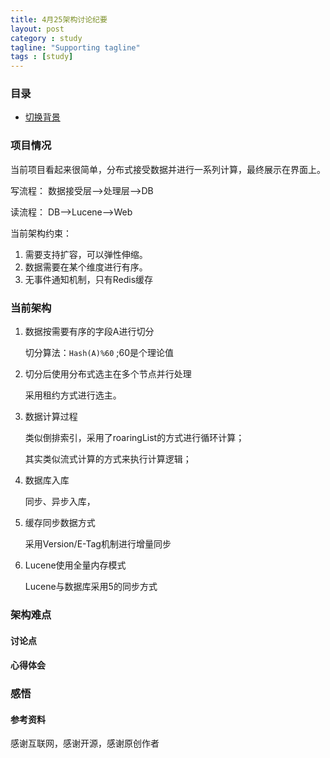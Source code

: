 ```yaml
---
title: 4月25架构讨论纪要
layout: post
category : study
tagline: "Supporting tagline"
tags : [study]
---
```


### 目录
 * [切换背景](#1)
  
### 项目情况
   当前项目看起来很简单，分布式接受数据并进行一系列计算，最终展示在界面上。
   
   写流程： 数据接受层-->处理层-->DB
   
   读流程： DB-->Lucene-->Web
   
   当前架构约束：
   1. 需要支持扩容，可以弹性伸缩。
   2. 数据需要在某个维度进行有序。
   3. 无事件通知机制，只有Redis缓存
   
### 当前架构 
   1. 数据按需要有序的字段A进行切分
      
      切分算法：```Hash(A)%60```    ;60是个理论值 
   2. 切分后使用分布式选主在多个节点并行处理
   
      采用租约方式进行选主。
   3. 数据计算过程
   
      类似倒排索引，采用了roaringList的方式进行循环计算；
      
      其实类似流式计算的方式来执行计算逻辑；
   4. 数据库入库
    
      同步、异步入库，
   5. 缓存同步数据方式
      
      采用Version/E-Tag机制进行增量同步
   6. Lucene使用全量内存模式
   
      Lucene与数据库采用5的同步方式
### 架构难点 
 
    

#### 讨论点
 
  
 
#### 心得体会
 
 
### 感悟
 
 
#### 参考资料
   感谢互联网，感谢开源，感谢原创作者
 
 
 
 
 
 
 
 
 
 
 
 
 
 
 
 
 
 


